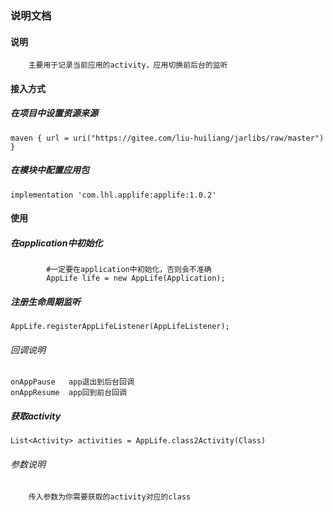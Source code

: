 ### 说明文档
#### 说明  
        主要用于记录当前应用的activity，应用切换前后台的监听

#### 接入方式
##### 在项目中设置资源来源
```
maven { url = uri("https://gitee.com/liu-huiliang/jarlibs/raw/master") }
```
##### 在模块中配置应用包
```
implementation 'com.lhl.applife:applife:1.0.2'
```
#### 使用
##### 在application中初始化
```
        #一定要在application中初始化，否则会不准确
        AppLife life = new AppLife(Application);
```

##### 注册生命周期监听
```
AppLife.registerAppLifeListener(AppLifeListener);
```
###### 回调说明
```
onAppPause   app退出到后台回调
onAppResume  app回到前台回调
```

##### 获取activity
```
List<Activity> activities = AppLife.class2Activity(Class)
```
###### 参数说明  
        传入参数为你需要获取的activity对应的class